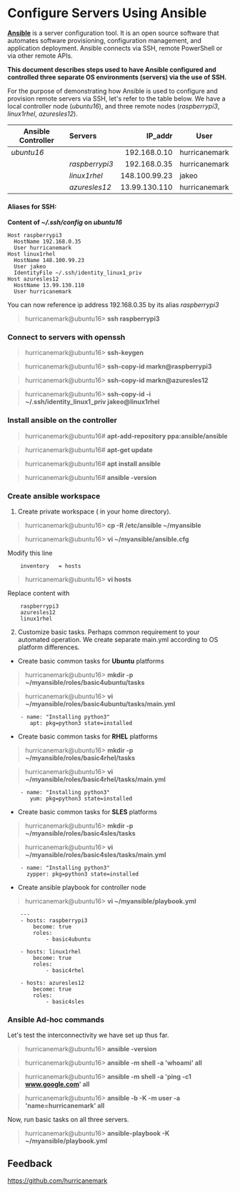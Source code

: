 # Configure Servers Using Ansible  


[__Ansible__](https://en.wikipedia.org/wiki/Ansible) is a server configuration tool.  It is an open source software that automates software provisioning, configuration management, and application deployment. Ansible connects via SSH, remote PowerShell or via other remote APIs. 

__This document describes steps used to have Ansible configured and controlled three separate OS environments (servers) via the use of SSH.__

For the purpose of demonstrating how Ansible is used to configure and provision remote servers via SSH, let's refer to the table below.  We have a local controller node (*ubuntu16*), and three remote nodes (*raspberrypi3*, *linux1rhel*, *azuresles12*).

| Ansible Controller | Servers        | IP_addr       | User          |
| ------------------ |:---------------| -------------:|---------------|
| *ubuntu16*         |                | 192.168.0.10  | hurricanemark |
|                    | *raspberrypi3* | 192.168.0.35  | hurricanemark |
|                    | *linux1rhel*   | 148.100.99.23 | jakeo         |
|                    | *azuresles12*  | 13.99.130.110 | hurricanemark |
 

#### Aliases for SSH:
 __Content of *~/.ssh/config* on *ubuntu16*__
 
	Host raspberrypi3
      HostName 192.168.0.35
      User hurricanemark
	Host linux1rhel
      HostName 148.100.99.23
      User jakeo
      IdentityFile ~/.ssh/identity_linux1_priv
 	Host azuresles12
      HostName 13.99.130.110
      User hurricanemark

You can now reference ip address 192.168.0.35 by its alias *raspberrypi3*

> hurricanemark@ubuntu16> **ssh raspberrypi3**


### Connect to servers with openssh
> hurricanemark@ubuntu16> **ssh-keygen**

> hurricanemark@ubuntu16> **ssh-copy-id markn@raspberrypi3**

> hurricanemark@ubuntu16> **ssh-copy-id markn@azuresles12**

> hurricanemark@ubuntu16> **ssh-copy-id -i ~/.ssh/identity_linux1_priv jakeo@linux1rhel**  

### Install ansible on the controller
> hurricanemark@ubuntu16#  **apt-add-repository ppa:ansible/ansible**

> hurricanemark@ubuntu16# **apt-get update**

> hurricanemark@ubuntu16# **apt install ansible**

> hurricanemark@ubuntu16# **ansible -version**


### Create ansible workspace
1. Create private workspace ( in your home directory).
> hurricanemark@ubuntu16> **cp -R /etc/ansible ~/myansible**

> hurricanemark@ubuntu16> **vi ~/myansible/ansible.cfg**

Modify this line

		inventory	= hosts
    
> hurricanemark@ubuntu16> **vi hosts**

Replace content with

		raspberrypi3
        azuresles12
        linux1rhel


2. Customize basic tasks.  Perhaps common requirement to your automated operation.
   We create separate main.yml according to OS platform differences.


* Create basic common tasks for __Ubuntu__ platforms
> hurricanemark@ubuntu16> **mkdir -p ~/myansible/roles/basic4ubuntu/tasks**

> hurricanemark@ubuntu16> **vi ~/myansible/roles/basic4ubuntu/tasks/main.yml**


		- name: "Installing python3"
    	   apt: pkg=python3 state=installed
        
* Create basic common tasks for __RHEL__ platforms
> hurricanemark@ubuntu16> **mkdir -p ~/myansible/roles/basic4rhel/tasks**

> hurricanemark@ubuntu16> **vi ~/myansible/roles/basic4rhel/tasks/main.yml**


		- name: "Installing python3"
    	   yum: pkg=python3 state=installed
        
        
* Create basic common tasks for __SLES__ platforms
> hurricanemark@ubuntu16> **mkdir -p ~/myansible/roles/basic4sles/tasks**

> hurricanemark@ubuntu16> **vi ~/myansible/roles/basic4sles/tasks/main.yml**


		- name: "Installing python3"
    	  zypper: pkg=python3 state=installed



* Create ansible playbook for controller node
> hurricanemark@ubuntu16> **vi ~/myansible/playbook.yml**


		---
        - hosts: raspberrypi3
        	become: true
            roles:
            	- basic4ubuntu
                
        - hosts: linux1rhel
        	become: true
            roles:
            	- basic4rhel
                
        - hosts: azuresles12
        	become: true
            roles:
            	- basic4sles
                



### Ansible Ad-hoc commands

Let's test the interconnectivity we have set up thus far.
> hurricanemark@ubuntu16> **ansible -version**

> hurricanemark@ubuntu16> **ansible -m shell -a 'whoami' all**

> hurricanemark@ubuntu16> **ansible -m shell -a 'ping -c1 www.google.com' all**

> hurricanemark@ubuntu16> **ansible -b -K -m user -a 'name=hurricanemark' all**


Now, run basic tasks on all three servers.

> hurricanemark@ubuntu16> **ansible-playbook -K ~/myansible/playbook.yml**






## Feedback

https://github.com/hurricanemark